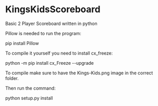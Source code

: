 # KingsKidsScoreboard
Basic 2 Player Scoreboard written in python


Pillow is needed to run the program:

pip install Pillow


To compile it yourself you need to install cx_freeze:

python -m pip install cx_Freeze --upgrade

 
To compile  make sure to have the Kings-Kids.png image in the correct folder.

Then run the command:

python setup.py install
